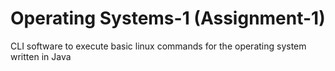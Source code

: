 # Operating Systems-1 (Assignment-1)

CLI software to execute basic linux commands for the operating system written in Java
